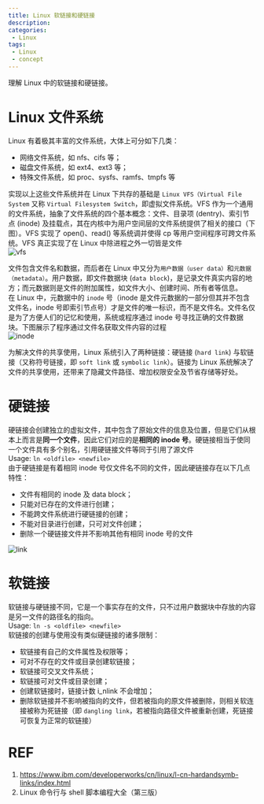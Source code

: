 ```yaml
---
title: Linux 软链接和硬链接
description: 
categories:
 - Linux
tags:
 - Linux
 - concept
---
```


理解 Linux 中的软链接和硬链接。  

<!-- more -->

# Linux 文件系统  
Linux 有着极其丰富的文件系统，大体上可分如下几类：  
* 网络文件系统，如 nfs、cifs 等；  
* 磁盘文件系统，如 ext4、ext3 等；  
* 特殊文件系统，如 proc、sysfs、ramfs、tmpfs 等  
  
实现以上这些文件系统并在 Linux 下共存的基础是 `Linux VFS（Virtual File System` 又称 `Virtual Filesystem Switch`，即虚拟文件系统。VFS 作为一个通用的文件系统，抽象了文件系统的四个基本概念：文件、目录项 (dentry)、索引节点 (inode) 及挂载点，其在内核中为用户空间层的文件系统提供了相关的接口（下图）。VFS 实现了 open()、read() 等系统调并使得 cp 等用户空间程序可跨文件系统。VFS 真正实现了在 Linux 中除进程之外一切皆是文件  
![vfs](/img/2018-06-24-soft-and-hard-link/vfs.png)  
  
文件包含文件名和数据，而后者在 Linux 中又分为`用户数据（user data）`和`元数据（metadata）`。用户数据，即文件数据块 (`data block`)，是记录文件真实内容的地方；而元数据则是文件的附加属性，如文件大小、创建时间、所有者等信息。  
在 Linux 中，元数据中的 `inode` 号（inode 是文件元数据的一部分但其并不包含文件名，inode 号即索引节点号）才是文件的唯一标识，而不是文件名。文件名仅是为了方便人们的记忆和使用，系统或程序通过 inode 号寻找正确的文件数据块。下图展示了程序通过文件名获取文件内容的过程  
![inode](/img/2018-06-24-soft-and-hard-link/inode.png)  
  
为解决文件的共享使用，Linux 系统引入了两种链接：硬链接 (`hard link`) 与软链接（又称符号链接，即 `soft link` 或 `symbolic link`）。链接为 Linux 系统解决了文件的共享使用，还带来了隐藏文件路径、增加权限安全及节省存储等好处。  
  
# 硬链接  
硬链接会创建独立的虚拟文件，其中包含了原始文件的信息及位置，但是它们从根本上而言是**同一个文件**，因此它们对应的是**相同的 inode 号**。硬链接相当于使同一个文件具有多个别名，引用硬链接文件等同于引用了源文件  
Usage: `ln <oldfile> <newfile>`  
由于硬链接是有着相同 inode 号仅文件名不同的文件，因此硬链接存在以下几点特性：  
* 文件有相同的 inode 及 data block；  
* 只能对已存在的文件进行创建；  
* 不能跨文件系统进行硬链接的创建；  
* 不能对目录进行创建，只可对文件创建；  
* 删除一个硬链接文件并不影响其他有相同 inode 号的文件  
  
![link](/img/2018-06-24-soft-and-hard-link/link.png)  
  
# 软链接  
软链接与硬链接不同，它是一个事实存在的文件，只不过用户数据块中存放的内容是另一文件的路径名的指向。  
Usage: `ln -s <oldfile> <newfile>`  
软链接的创建与使用没有类似硬链接的诸多限制：  
* 软链接有自己的文件属性及权限等；  
* 可对不存在的文件或目录创建软链接；  
* 软链接可交叉文件系统；  
* 软链接可对文件或目录创建；  
* 创建软链接时，链接计数 i_nlink 不会增加；  
* 删除软链接并不影响被指向的文件，但若被指向的原文件被删除，则相关软连接被称为死链接（即 `dangling link`，若被指向路径文件被重新创建，死链接可恢复为正常的软链接）  
  
# REF  
1. https://www.ibm.com/developerworks/cn/linux/l-cn-hardandsymb-links/index.html  
2. Linux 命令行与 shell 脚本编程大全（第三版）
